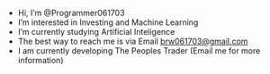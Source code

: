 -  Hi, I’m @Programmer061703
-  I’m interested in Investing and Machine Learning
-  I’m currently studying Artificial Inteligence
-  The best way to reach me is via Email brw061703@gmail.com
-  I am currently developing The Peoples Trader (Email me for more information) 

<!---
Programmer061703/Programmer061703 is a ✨ special ✨ repository because its `README.md` (this file) appears on your GitHub profile.
You can click the Preview link to take a look at your changes.
--->

